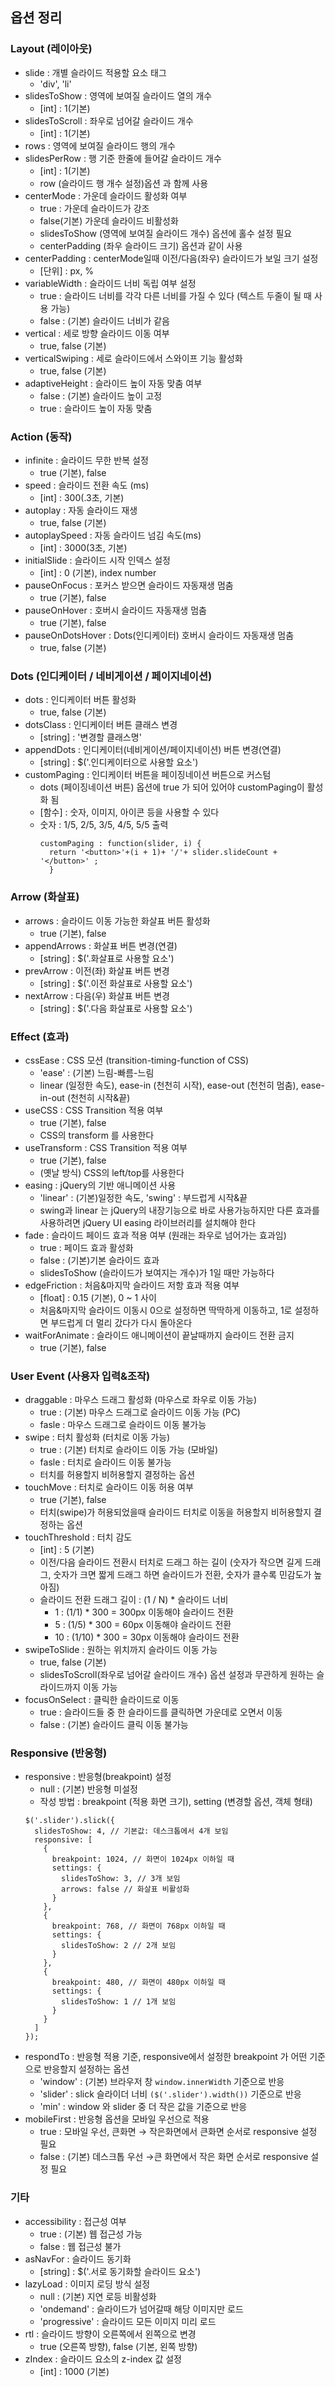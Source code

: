 ## 옵션 정리
### Layout (레이아웃)
- slide : 개별 슬라이드 적용할 요소 태그
  - 'div', 'li'
- slidesToShow : 영역에 보여질 슬라이드 열의 개수
  - [int] : 1(기본)
- slidesToScroll : 좌우로 넘어갈 슬라이드 개수
  - [int] : 1(기본)
- rows : 영역에 보여질 슬라이드 행의 개수
- slidesPerRow : 행 기준 한줄에 들어갈 슬라이드 개수
  - [int] : 1(기본)
  - row (슬라이드 행 개수 설정)옵션 과 함께 사용
- centerMode : 가운데 슬라이드 활성화 여부
  - true : 가운데 슬라이드가 강조
  - false(기본) 가운데 슬라이드 비활성화
  - slidesToShow (영역에 보여질 슬라이드 개수) 옵션에 홀수 설정 필요
  - centerPadding (좌우 슬라이드 크기) 옵션과 같이 사용
- centerPadding : centerMode일때 이전/다음(좌우) 슬라이드가 보일 크기 설정
  - [단위] : px, %
- variableWidth : 슬라이드 너비 독립 여부 설정
  - true : 슬라이드 너비를 각각 다른 너비를 가질 수 있다 (텍스트 두줄이 될 때 사용 가능)
  - false : (기본) 슬라이드 너비가 같음
- vertical : 세로 방향 슬라이드 이동 여부
  - true, false (기본)
- verticalSwiping : 세로 슬라이드에서 스와이프 기능 활성화
  - true, false (기본)
- adaptiveHeight : 슬라이드 높이 자동 맞춤 여부
  - false : (기본) 슬라이드 높이 고정
  - true : 슬라이드 높이 자동 맞춤 
  
### Action (동작)
- infinite : 슬라이드 무한 반복 설정
  - true (기본), false 
- speed : 슬라이드 전환 속도 (ms)
  - [int] : 300(.3초, 기본)
- autoplay : 자동 슬라이드 재생
  - true, false (기본)
- autoplaySpeed : 자동 슬라이드 넘김 속도(ms)
  - [int] : 3000(3초, 기본)
- initialSlide : 슬라이드 시작 인덱스 설정
  - [int] : 0 (기본), index number
- pauseOnFocus : 포커스 받으면 슬라이드 자동재생 멈춤
  - true (기본), false
- pauseOnHover : 호버시 슬라이드 자동재생 멈춤
  - true (기본), false
- pauseOnDotsHover : Dots(인디케이터) 호버시 슬라이드 자동재생 멈춤
  - true, false (기본)


### Dots (인디케이터 / 네비게이션 / 페이지네이션)
- dots : 인디케이터 버튼 활성화
  - true, false (기본)
- dotsClass : 인디케이터 버튼 클래스 변경
  - [string] : '변경할 클래스명'
- appendDots : 인디케이터(네비게이션/페이지네이션) 버튼 변경(연결)
  - [string] : $('.인디케이터으로 사용할 요소')
- customPaging : 인디케이터 버튼을 페이징네이션 버튼으로 커스텀
  - dots (페이징네이션 버튼) 옵션에 true 가 되어 있어야 customPaging이 활성화 됨
  - [함수] : 숫자, 이미지, 아이콘 등을 사용할 수 있다
  - 숫자 : 1/5, 2/5, 3/5, 4/5, 5/5 출력
    ```
    customPaging : function(slider, i) {
      return '<button>'+(i + 1)+ '/'+ slider.slideCount + '</button>' ; 
      }
    ```
    
### Arrow (화살표)
- arrows : 슬라이드 이동 가능한 화살표 버튼 활성화
  - true (기본), false
- appendArrows : 화살표 버튼 변경(연결)
  - [string] : $('.화살표로 사용할 요소')
- prevArrow : 이전(좌) 화살표 버튼 변경
  - [string] : $('.이전 화살표로 사용할 요소')
- nextArrow : 다음(우) 화살표 버튼 변경
  - [string] : $('.다음 화살표로 사용할 요소')

### Effect (효과)
- cssEase : CSS 모션 (transition-timing-function of CSS)
  - 'ease' : (기본) 느림-빠름-느림
  - linear (일정한 속도), ease-in (천천히 시작), ease-out (천천히 멈춤), ease-in-out (천천히 시작&끝)
- useCSS : CSS Transition 적용 여부
  - true (기본), false
  - CSS의 transform  를 사용한다
- useTransform : CSS Transition 적용 여부
  - true (기본), false
  - (옛날 방식) CSS의 left/top를 사용한다
- easing : jQuery의 기반 애니메이션 사용
  - 'linear' : (기본)일정한 속도, 'swing' : 부드럽게 시작&끝
  - swing과 linear 는 jQuery의 내장기능으로 바로 사용가능하지만 다른 효과를 사용하려면 jQuery UI easing 라이브러리를 설치해야 한다
- fade : 슬라이드 페이드 효과 적용 여부 (원래는 좌우로 넘어가는 효과임)
  - true : 페이드 효과 활성화
  - false : (기본)기본 슬라이드 효과
  - slidesToShow (슬라이드가 보여지는 개수)가 1일 때만 가능하다
- edgeFriction : 처음&마지막 슬라이드 저항 효과 적용 여부
  - [float] : 0.15 (기본), 0 ~ 1 사이
  - 처음&마지막 슬라이드 이동시 0으로 설정하면 딱딱하게 이동하고, 1로 설정하면 부드럽게 더 멀리 갔다가 다시 돌아온다
- waitForAnimate : 슬라이드 애니메이션이 끝날때까지 슬라이드 전환 금지
  - true (기본), false

### User Event (사용자 입력&조작)

- draggable : 마우스 드래그 활성화 (마우스로 좌우로 이동 가능)
  - true : (기본) 마우스 드래그로 슬라이드 이동 가능 (PC)
  - fasle : 마우스 드래그로 슬라이드 이동 불가능
- swipe : 터치 활성화 (터치로 이동 가능)
  - true : (기본) 터치로 슬라이드 이동 가능 (모바일)
  - fasle : 터치로 슬라이드 이동 불가능
  - 터치를 허용할지 비허용할지 결정하는 옵션
- touchMove : 터치로 슬라이드 이동 허용 여부
  - true (기본), false
  - 터치(swipe)가 허용되었을때 슬라이드 터치로 이동을 허용할지 비허용할지 결정하는 옵션
- touchThreshold : 터치 감도
  - [int] : 5 (기본)
  - 이전/다음 슬라이드 전환시 터치로 드래그 하는 길이 (숫자가 작으면 길게 드래그, 숫자가 크면 짧게 드래그 하면 슬라이드가 전환, 숫자가 클수록 민감도가 높아짐)
  - 슬라이드 전환 드래그 길이 : (1 / N) * 슬라이드 너비
    - 1 : (1/1) * 300 = 300px 이동해야 슬라이드 전환
    - 5 : (1/5) * 300 = 60px 이동해야 슬라이드 전환
    - 10 : (1/10) * 300 = 30px 이동해야 슬라이드 전환
- swipeToSlide : 원하는 위치까지 슬라이드 이동 가능
  - true, false (기본)
  - slidesToScroll(좌우로 넘어갈 슬라이드 개수) 옵션 설정과 무관하게 원하는 슬라이드까지 이동 가능
- focusOnSelect : 클릭한 슬라이드로 이동
  - true : 슬라이드들 중 한 슬라이드를 클릭하면 가운데로 오면서 이동
  - false : (기본) 슬라이드 클릭 이동 불가능


### Responsive (반응형)
- responsive : 반응형(breakpoint) 설정
  - null : (기본) 반응형 미설정
  - 작성 방법 : breakpoint (적용 화면 크기), setting (변경할 옵션, 객체 형태)
  ```
  $('.slider').slick({
    slidesToShow: 4, // 기본값: 데스크톱에서 4개 보임
    responsive: [
      {
        breakpoint: 1024, // 화면이 1024px 이하일 때
        settings: {
          slidesToShow: 3, // 3개 보임
          arrows: false // 화살표 비활성화
        }
      },
      {
        breakpoint: 768, // 화면이 768px 이하일 때
        settings: {
          slidesToShow: 2 // 2개 보임
        }
      },
      {
        breakpoint: 480, // 화면이 480px 이하일 때
        settings: {
          slidesToShow: 1 // 1개 보임
        }
      }
    ]
  });

  ```
- respondTo : 반응형 적용 기준, responsive에서 설정한 breakpoint 가 어떤 기준으로 반응할지 설정하는 옵션
  - 'window' : (기본) 브라우저 창 ```window.innerWidth``` 기준으로 반응
  - 'slider' : slick 슬라이더 너비 ```($('.slider').width())``` 기준으로 반응
  - 'min' : window 와 slider 중 더 작은 값을 기준으로 반응
- mobileFirst : 반응형 옵션을 모바일 우선으로 적용
  - true : 모바일 우선, 큰화면 → 작은화면에서 큰화면 순서로 responsive 설정 필요
  - false : (기본) 데스크톱 우선 →큰 화면에서  작은 화면 순서로 responsive 설정 필요

### 기타
- accessibility : 접근성 여부
  - true : (기본) 웹 접근성 가능
  - false : 웹 접근성 불가
- asNavFor : 슬라이드 동기화
  - [string] : $('.서로 동기화할 슬라이드 요소')
- lazyLoad : 이미지 로딩 방식 설정
  - null : (기본) 지연 로등 비활성화
  - 'ondemand' : 슬라이드가 넘어갈때 해당 이미지만 로드
  - 'progressive' : 슬라이드 모든 이미지 미리 로드
- rtl : 슬라이드 방향이 오른쪽에서 왼쪽으로 변경
  - true (오른쪽 방향), false (기본, 왼쪽 방향) 
- zIndex : 슬라이드 요소의 z-index 값 설정
  - [int] : 1000 (기본)



